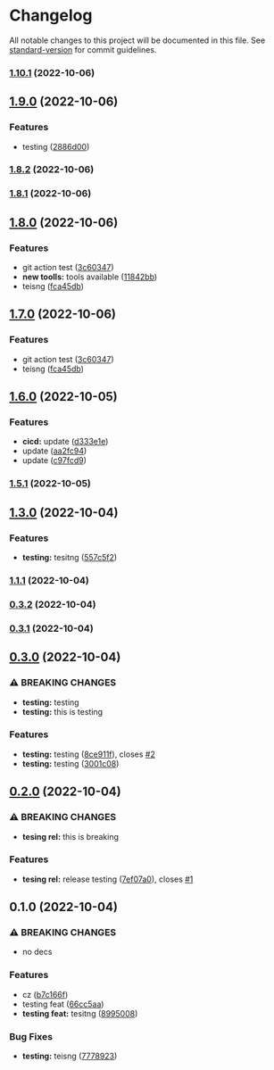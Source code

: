 # Changelog

All notable changes to this project will be documented in this file. See [standard-version](https://github.com/conventional-changelog/standard-version) for commit guidelines.

### [1.10.1](https://github.com/peter-wd-1/mono-fp-ts/compare/v1.10.0...v1.10.1) (2022-10-06)

## [1.9.0](https://github.com/peter-wd-1/mono-fp-ts/compare/v1.8.2...v1.9.0) (2022-10-06)


### Features

* testing ([2886d00](https://github.com/peter-wd-1/mono-fp-ts/commit/2886d00610c43a83d385834f2414a754cb77f6ea))

### [1.8.2](https://github.com/peter-wd-1/mono-fp-ts/compare/v1.8.1...v1.8.2) (2022-10-06)

### [1.8.1](https://github.com/peter-wd-1/mono-fp-ts/compare/v1.8.0...v1.8.1) (2022-10-06)

## [1.8.0](https://github.com/peter-wd-1/mono-fp-ts/compare/v1.6.0...v1.8.0) (2022-10-06)


### Features

* git action test ([3c60347](https://github.com/peter-wd-1/mono-fp-ts/commit/3c603476497d5f14f6a620aa3daf462b28ba6a05))
* **new toolls:** tools available ([11842bb](https://github.com/peter-wd-1/mono-fp-ts/commit/11842bb850c28db3f6fa0e5cd9f06c003ed7b171))
* teisng ([fca45db](https://github.com/peter-wd-1/mono-fp-ts/commit/fca45db9f93434f311596aaa72d196a0bdaae5c0))

## [1.7.0](https://github.com/peter-wd-1/mono-fp-ts/compare/v1.6.0...v1.7.0) (2022-10-06)


### Features

* git action test ([3c60347](https://github.com/peter-wd-1/mono-fp-ts/commit/3c603476497d5f14f6a620aa3daf462b28ba6a05))
* teisng ([fca45db](https://github.com/peter-wd-1/mono-fp-ts/commit/fca45db9f93434f311596aaa72d196a0bdaae5c0))

## [1.6.0](https://github.com/peter-wd-1/mono-fp-ts/compare/v1.5.1...v1.6.0) (2022-10-05)


### Features

* **cicd:** update ([d333e1e](https://github.com/peter-wd-1/mono-fp-ts/commit/d333e1e92d29f6abb8b64e664312243796c709f2))
* update ([aa2fc94](https://github.com/peter-wd-1/mono-fp-ts/commit/aa2fc94dacf592eb82104414b7f4b74e379fd4b7))
* update ([c97fcd9](https://github.com/peter-wd-1/mono-fp-ts/commit/c97fcd93b6d4650b0e0e4c75469d311e8288e780))

### [1.5.1](https://github.com/peter-wd-1/mono-fp-ts/compare/v1.5.0...v1.5.1) (2022-10-05)

## [1.3.0](https://github.com/peter-wd-1/mono-fp-ts/compare/v1.1.1...v1.3.0) (2022-10-04)


### Features

* **testing:** tesitng ([557c5f2](https://github.com/peter-wd-1/mono-fp-ts/commit/557c5f26ae36d8dc9cc21767d187faea021236cc))

### [1.1.1](https://github.com/peter-wd-1/mono-fp-ts/compare/v1.1.0...v1.1.1) (2022-10-04)

### [0.3.2](https://github.com/peter-wd-1/mono-fp-ts/compare/v0.3.1...v0.3.2) (2022-10-04)

### [0.3.1](https://github.com/peter-wd-1/mono-fp-ts/compare/v0.3.0...v0.3.1) (2022-10-04)

## [0.3.0](https://github.com/peter-wd-1/mono-fp-ts/compare/v0.2.0...v0.3.0) (2022-10-04)


### ⚠ BREAKING CHANGES

* **testing:** testing
* **testing:** this is testing

### Features

* **testing:** testing ([8ce911f](https://github.com/peter-wd-1/mono-fp-ts/commit/8ce911faa9d68f593eb54c0d01834e72ed133124)), closes [#2](https://github.com/peter-wd-1/mono-fp-ts/issues/2)
* **testing:** testing ([3001c08](https://github.com/peter-wd-1/mono-fp-ts/commit/3001c087f8ad6e8ff1d0926b0e69479d30819421))

## [0.2.0](https://github.com/peter-wd-1/mono-fp-ts/compare/v0.1.0...v0.2.0) (2022-10-04)


### ⚠ BREAKING CHANGES

* **tesing rel:** this is breaking

### Features

* **tesing rel:** release testing ([7ef07a0](https://github.com/peter-wd-1/mono-fp-ts/commit/7ef07a0c8145b7f61000cf7ca4a12bb8ca1bb334)), closes [#1](https://github.com/peter-wd-1/mono-fp-ts/issues/1)

## 0.1.0 (2022-10-04)


### ⚠ BREAKING CHANGES

* no decs

### Features

* cz ([b7c166f](https://github.com/peter-wd-1/mono-fp-ts/commit/b7c166fc7392aedd1c010d646c0ec1282db4ddd5))
* testing feat ([66cc5aa](https://github.com/peter-wd-1/mono-fp-ts/commit/66cc5aa6aab78f8e5ae344a82415dc4840c55ff9))
* **testing feat:** tesitng ([8995008](https://github.com/peter-wd-1/mono-fp-ts/commit/89950083b35d4120262e93726bb7dabe8101c760))


### Bug Fixes

* **testing:** teisng ([7778923](https://github.com/peter-wd-1/mono-fp-ts/commit/7778923e5016959356ad282c14afc7a064cd669e))
